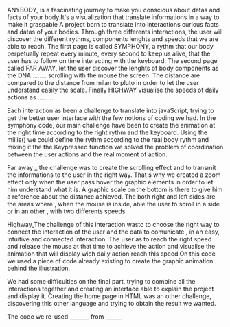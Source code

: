 
ANYBODY, is a fascinating journey to make you conscious about datas and facts of your body.It's a visualization that translate informations in a way to make it graspable
A project born to translate into interactions curious facts and datas of your bodies. Through three differents interactions, the user will discover the different rythms, components lenghts and speeds that we are able to reach. The first page is called SYMPHONY, a rythm  that our body perpetually repeat every minute, every second to keep us alive, that the user has to follow on time interacting with the keyboard.
The second page called FAR AWAY, let the user discover the lenghts of body components as the DNA …..... scrolling with the mouse the screen. The distance are compared to the distance from milan to pluto in order to let the user understand easily the scale. 
Finally HIGHWAY visualise the speeds of daily actions as …...... 




Each interaction as been a challenge to translate into javaScript, trying to get the better user interface with the few notions of coding we had. In the symphony code, our main challenge have been to create the animation at the right time according to the right rythm and the keyboard. Using the millis() we could define the rythm according to the real body rythm and mixing it the the Keypressed function we solved the problem of coordination between the user actions and the real moment of action.

Far away _ the challenge was to create the scrolling effect and to transmit the informations to the user in the right way. That s why we created a zoom effect only when the user pass hover the graphic elements in order to let him understand what it is. A graphic scale on the bottom is there to give him a reference about the distance achieved. The both right and left sides are the areas where , when the mouse is inside, able the user to scroll in a side or in an other , with two differents speeds.

Highway_The challenge of this interaction wasto to choose the right way to connect the interaction of the user and the data to comunicate , in an easy, intuitive and connected interaction.
The user as to reach the right speed and release the mouse at that time to achieve the action and visualise the animation that will display wich daily action reach this speed.On this code we used a piece of code already existing to create the graphic animation behind the illustration.


We had some difficulties on the final part, trying to combine all the interactions together and creating an interface able to explain the project and display it. Creating the home page in HTML was an other challenge, discovering this other language and trying to obtain the result we wanted.


The code we re-used _______ from ______
